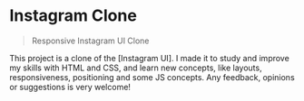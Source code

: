 # Instagram Clone

> Responsive Instagram UI Clone

This project is a clone of the [Instagram UI]. I made it to study and improve my skills with HTML and CSS, and learn new concepts, like layouts, responsiveness, positioning and some JS concepts. Any feedback, opinions or suggestions is very welcome!
